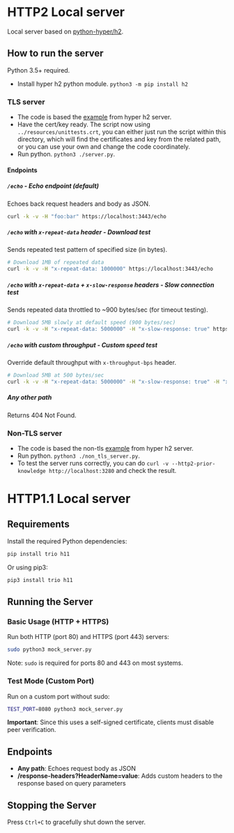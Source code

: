 # HTTP2 Local server

Local server based on [python-hyper/h2](https://github.com/python-hyper/h2).

## How to run the server

Python 3.5+ required.

* Install hyper h2 python module. `python3 -m pip install h2`

### TLS server

* The code is based the [example](https://github.com/python-hyper/h2/blob/master/examples/asyncio/asyncio-server.py) from hyper h2 server.
* Have the cert/key ready. The script now using `../resources/unittests.crt`, you can either just run the script within this directory, which will find the certificates and key from the related path, or you can use your own and change the code coordinately.
* Run python. `python3 ./server.py`.

#### Endpoints

##### `/echo` - Echo endpoint (default)

Echoes back request headers and body as JSON.

```bash
curl -k -v -H "foo:bar" https://localhost:3443/echo
```

##### `/echo` with `x-repeat-data` header - Download test

Sends repeated test pattern of specified size (in bytes).

```bash
# Download 1MB of repeated data
curl -k -v -H "x-repeat-data: 1000000" https://localhost:3443/echo
```

##### `/echo` with `x-repeat-data` + `x-slow-response` headers - Slow connection test

Sends repeated data throttled to ~900 bytes/sec (for timeout testing).

```bash
# Download 5MB slowly at default speed (900 bytes/sec)
curl -k -v -H "x-repeat-data: 5000000" -H "x-slow-response: true" https://localhost:3443/echo
```

##### `/echo` with custom throughput - Custom speed test

Override default throughput with `x-throughput-bps` header.

```bash
# Download 5MB at 500 bytes/sec
curl -k -v -H "x-repeat-data: 5000000" -H "x-slow-response: true" -H "x-throughput-bps: 500" https://localhost:3443/echo
```

##### Any other path

Returns 404 Not Found.

### Non-TLS server

- The code is based the non-tls [example](http://python-hyper.org/projects/h2/en/stable/basic-usage.html) from hyper h2 server.
- Run python. `python3 ./non_tls_server.py`.
- To test the server runs correctly, you can do `curl -v --http2-prior-knowledge http://localhost:3280` and check the result.

# HTTP1.1 Local server

## Requirements

Install the required Python dependencies:

```bash
pip install trio h11
```

Or using pip3:

```bash
pip3 install trio h11
```

## Running the Server

### Basic Usage (HTTP + HTTPS)

Run both HTTP (port 80) and HTTPS (port 443) servers:

```bash
sudo python3 mock_server.py
```

Note: `sudo` is required for ports 80 and 443 on most systems.

### Test Mode (Custom Port)

Run on a custom port without sudo:

```bash
TEST_PORT=8080 python3 mock_server.py
```

**Important**: Since this uses a self-signed certificate, clients must disable peer verification.

## Endpoints

- **Any path**: Echoes request body as JSON
- **/response-headers?HeaderName=value**: Adds custom headers to the response based on query parameters

## Stopping the Server

Press `Ctrl+C` to gracefully shut down the server.
